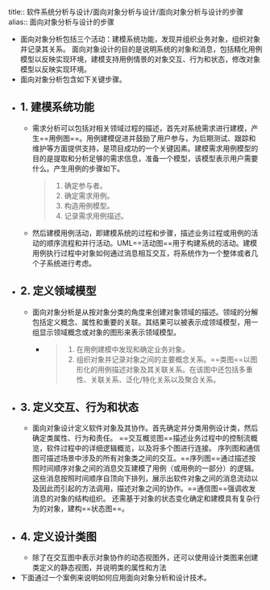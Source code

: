 title:: 软件系统分析与设计/面向对象分析与设计/面向对象分析与设计的步骤
alias:: 面向对象分析与设计的步骤

- 面向对象分析包括三个活动：建模系统功能，发现并组织业务对象，组织对象并记录其关系。
  面向对象设计的目的是说明系统的对象和消息，包括精化用例模型以反映实现环境，建模支持用例情景的对象交互、行为和状态，修改对象模型以反映实现环境。
- 面向对象分析包含如下关键步骤。
- ## 1. 建模系统功能
	- 需求分析可以包括对相关领域过程的描述，首先对系统需求进行建模，产生==用例图==。用例建模促进并鼓励了用户参与，为后期测试、跟踪和维护等方面提供支持，是项目成功的一个关键因素。建模需求用例模型的目的是提取和分析足够的需求信息，准备一个模型，该模型表示用户需要什么。产生用例的步骤如下。
	  > 1. 确定参与者。
	  > 2. 确定需求用例。
	  > 3. 构造用例模型。
	  > 4. 记录需求用例描述。
	- 然后建模用例活动，即建模系统的过程和步骤，描述业务过程或用例的活动的顺序流程和并行活动。UML==活动图==用于构建系统的活动。建模用例执行过程中对象如何通过消息相互交互，将系统作为一个整体或者几个子系统进行考虑。
- ## 2. 定义领域模型
	- 面向对象分析是从按对象分类的角度来创建对象领域的描述。领域的分解包括定义概念、属性和重要的关联。其结果可以被表示成领域模型，用一组显示领域概念或对象的图形来表示领域模型。
		- > 1. 在用例建模中发现和确定业务对象。
		  > 2. 组织对象并记录对象之间的主要概念关系。==类图==以图形化的用例描述对象及其关联关系。在该图中还包括多重性、关联关系、泛化/特化关系以及聚合关系。
- ## 3. 定义交互、行为和状态
	- 面向对象设计定义软件对象及其协作。首先确定并分类用例设计类，然后确定类属性、行为和责任。
	  ==交互概览图==描述业务过程中的控制流概览，软件过程中的详细逻辑概览，以及将多个图进行连接。
	  序列图和通信图可描述场景中涉及的所有对象类之间的交互。==序列图==通过描述按照时间顺序对象之间的消息交互建模了用例（或用例的一部分）的逻辑。这些消息按照时间顺序自顶向下排列，展示出软件对象之间的消息流动以及因此而引起的方法调用，描述对象之间的协作。==通信图==强调收发消息的对象的结构组织。
	  还需基于对象的状态变化确定和建模具有复杂行为的对象，建构==状态图==。
- ## 4. 定义设计类图
	- 除了在交互图中表示对象协作的动态视图外，还可以使用设计类图来创建类定义的静态视图，并说明类的属性和方法
- 下面通过一个案例来说明如何应用面向对象分析和设计技术。